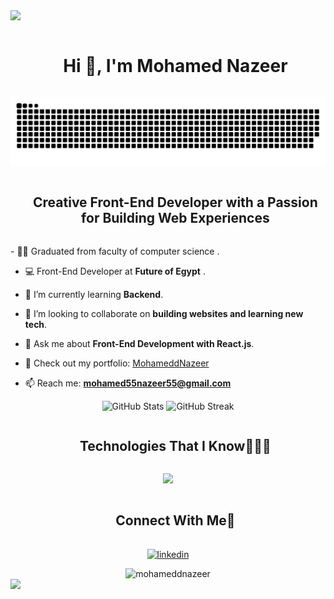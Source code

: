 <!--horizontal divider(gradiant)-->
<img src="https://user-images.githubusercontent.com/73097560/115834477-dbab4500-a447-11eb-908a-139a6edaec5c.gif">

<!--h1 without bottom border-->
<div id="user-content-toc">
  <ul align="center">
    <summary><h1 style="display: inline-block">Hi 👋, I'm Mohamed Nazeer</h1></summary>
  </ul>
</div>

<!--- snake -->
<div align="center">
  <img  src="https://github.com/1999AZZAR/1999AZZAR/blob/readme/resources/grid-snake.svg"
       alt="snake" /></a>
</div>


<!--h2 without bottom border-->
<div id="user-content-toc">
  <ul align="center">
    <summary><h2 style="display: inline-block">Creative Front-End Developer with a Passion for Building Web Experiences</h2></summary>
  </ul>
</div>
<!--Intro start-->
- 🧑‍🎓 Graduated from faculty of computer science .

- 💻 Front-End Developer at **Future of Egypt** .

- 🌱 I’m currently learning **Backend**.

- 👯 I’m looking to collaborate on **building websites and learning new tech**.

- 💬 Ask me about **Front-End Development with React.js**.

- 📄 Check out my portfolio: [MohameddNazeer](https://mohameddnazeer.github.io/portfolio/)

- 📫 Reach me: **mohamed55nazeer55@gmail.com**

<!--Intro end-->

<!--- stats & Trophy (start) -->
<p align="center" >
  <img src="https://github-readme-stats.vercel.app/api?username=mohameddnazeer&theme=dark&show_icons=true&count_private=true" alt="GitHub Stats" />
  <img src="https://github-readme-streak-stats.herokuapp.com/?user=mohameddnazeer&theme=dark&hide_border=false" alt="GitHub Streak" />
</p>     
<!--- stats & Trophy (end) -->

<!--h2 without bottom border-->
<div id="user-content-toc">
  <ul align="center">
    <summary><h2 style="display: inline-block">Technologies That I Know👨🏻‍💻</h2></summary>
  </ul>
</div>

<!--tech stack icons-->
<p align="center">
  <a href="https://skillicons.dev">
    <img src="https://skillicons.dev/icons?i=html,css,js,ts,react,nextjs,redux,bootstrap,materialui,tailwind,sass,nodejs,mysql,git,figma,vscode,java,python&perline=14" />
  </a>
</p>

<!-- Connect with me -->
<!--h2 without bottom border-->
<div id="user-content-toc">
  <ul align="center">
    <summary><h2 style="display: inline-block">Connect With Me🤝</h2></summary>
  </ul>
</div>

<!--icons and links-->
<p align="center">
  <a href="https://www.linkedin.com/in/mohameddnazeer/" target="blank"><img align="center" src="https://user-images.githubusercontent.com/88904952/234979284-68c11d7f-1acc-4f0c-ac78-044e1037d7b0.png" alt="linkedin" height="50" width="50" /></a>
 </p>

<!--profile visit count-->
<div align="center">
  <img src="https://komarev.com/ghpvc/?username=mohameddnazeer&label=Profile%20views&color=0e75b6&style=flat" alt="mohameddnazeer" />
</div>

<!--horizontal divider(gradiant)-->
<img src="https://user-images.githubusercontent.com/73097560/115834477-dbab4500-a447-11eb-908a-139a6edaec5c.gif">
